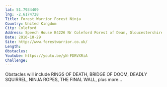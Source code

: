 ```yaml
---
lat: 51.7934409
lng: -2.6174728
Title: Forest Warrior Forest Ninja
Country: United Kingdom
City: Coleford
Address: Speech House B4226 Nr Coleford Forest of Dean, Gloucestershire, United Kingdom  GL16 7EL
Date: 2016-10-29
Site: http://www.forestwarrior.co.uk/
Length:
Obstacles:
Youtube: https://youtu.be/yN-FDRVXRiA
Challenge:
---
```


Obstacles will include RINGS OF DEATH, BRIDGE OF DOOM, DEADLY SQUIRREL, NINJA ROPES, THE FINAL WALL, plus more...